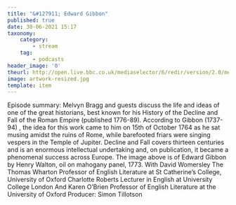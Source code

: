 ```yaml
---
title: "&#127911; Edward Gibbon"
published: true
date: 30-06-2021 15:17
taxonomy:
    category:
        - stream
    tag:
        - podcasts
header_image: '0'
theurl: http://open.live.bbc.co.uk/mediaselector/6/redir/version/2.0/mediaset/audio-nondrm-download/proto/http/vpid/p09lmk09.mp3
image: artwork-resized.jpg
template: item
--- 
```

Episode summary: Melvyn Bragg and guests discuss the life and ideas of one of the great historians, best known for his History of the Decline and Fall of the Roman Empire (published 1776-89). According to Gibbon (1737-94) , the idea for this work came to him on 15th of October 1764 as he sat musing amidst the ruins of Rome, while barefooted friars were singing vespers in the Temple of Jupiter. Decline and Fall covers thirteen centuries and is an enormous intellectual undertaking and, on publication, it became a phenomenal success across Europe. The image above is of Edward Gibbon by Henry Walton, oil on mahogany panel, 1773. With David Womersley The Thomas Wharton Professor of English Literature at St Catherine’s College, University of Oxford Charlotte Roberts Lecturer in English at University College London And Karen O’Brien Professor of English Literature at the University of Oxford Producer: Simon Tillotson
